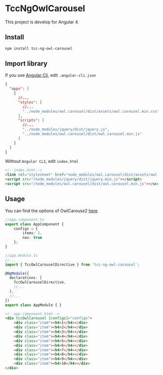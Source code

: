 # TccNgOwlCarousel

This project is develop for Angular 4.

## Install

```html
npm install tcc-ng-owl-carousel
```

## Import library

If you use [Angular Cli](https://github.com/angular/angular-cli), edit `.angular-cli.json`

```json
{
  "apps": [
    {
      //...
      "styles": [
        //...
        "../node_modules/owl.carousel/dist/assets/owl.carousel.min.css"
      ],
      "scripts": [
        //...
        "../node_modules/jquery/dist/jquery.js",
        "../node_modules/owl.carousel/dist/owl.carousel.min.js"
      ]
    }
  ]
}
```

Without `Angular CLI`, edit `index.html`

```html
<!--index.html-->
<link rel="stylesheet" href="node_modules/owl.carousel/dist/assets/owl.carousel.min.css" />
<script src="/node_modules/jquery/dist/jquery.min.js"></script>
<script src="/node_modules/owl.carousel/dist/owl.carousel.min.js"></script>
```

## Usage

You can find the options of OwlCarouse2 [here](https://owlcarousel2.github.io/OwlCarousel2/docs/started-welcome.html)

```typescript
//app.component.ts
export class AppComponent {
    configs = {
        items: 2, 
        nav: true
    };
}
```
```typescript
//app.module.ts
//...
import { TccOwlCarouselDirective } from 'tcc-ng-owl-carousel';

@NgModule({
  declarations: [
    TccOwlCarouselDirective,
    //...
  ],
  //...
})
export class AppModule { }
```
```html
<!--app.component.html-->
<div tccOwlCarousel [configs]="configs">
    <div class="item"><h4>1</h4></div>
    <div class="item"><h4>2</h4></div>
    <div class="item"><h4>3</h4></div>
    <div class="item"><h4>4</h4></div>
    <div class="item"><h4>5</h4></div>
    <div class="item"><h4>6</h4></div>
    <div class="item"><h4>7</h4></div>
    <div class="item"><h4>8</h4></div>
    <div class="item"><h4>9</h4></div>
    <div class="item"><h4>10</h4></div>
</div>
```